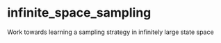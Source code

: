 # infinite_space_sampling
Work towards learning  a sampling strategy in infinitely large state space 
